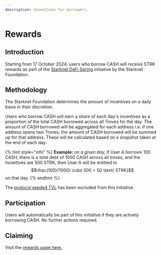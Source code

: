 ```yaml
---
description: Incentives for borrowers.
---
```


# Rewards

## Introduction

Starting from 17 October 2024, users who borrow CASH will receive STRK rewards as part of the [Starknet DeFi Spring](https://www.starknet.io/blog/defi-spring-2-0/) initiative by the Starknet Foundation.

## Methodology

The Starknet Foundation determines the amount of incentives on a daily basis in their discretion.

Users who borrow CASH will earn a share of each day's incentives as a proportion of the total CASH borrowed across all Troves for the day. The amount of CASH borrowed will be aggregated for each address i.e. if one address opens two Troves, the amount of CASH borrowed will be summed up for that address. These will be calculated based on a snapshot taken at the end of each day.

{% hint style="info" %}
**Example:** _on a given day,_ if User A borrows 100 CASH, there is a total debt of 1000 CASH across all troves, and the incentives are 500 STRK, then User A will be entitled to $$\frac{100}{1000} \cdot 500 = 50 \text{ STRK}$$ on that day.
{% endhint %}

The [protocol seeded TVL](technical-documentation/smart-contracts/transmuter-module.md) has been excluded from this initiative.

## Participation

Users will automatically be part of this initiative if they are actively borrowing CASH. No further actions required.

## Claiming

Visit the [rewards page here.](https://app.opus.money/rewards)
